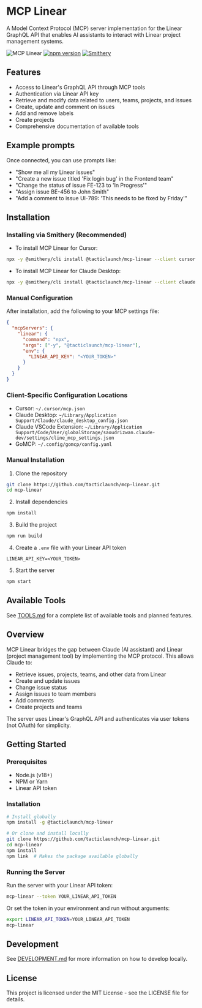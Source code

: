 # MCP Linear

A Model Context Protocol (MCP) server implementation for the Linear GraphQL API that enables AI assistants to interact with Linear project management systems.

![MCP Linear](https://img.shields.io/badge/MCP-Linear-blue)
[![npm version](https://img.shields.io/npm/v/@tacticlaunch/mcp-linear.svg)](https://www.npmjs.com/package/@tacticlaunch/mcp-linear)
[![Smithery](https://img.shields.io/badge/Smithery-Compatible-brightgreen)](https://smithery.ai/server/@emmett-deen/mcp-linear)

## Features

- Access to Linear's GraphQL API through MCP tools
- Authentication via Linear API key
- Retrieve and modify data related to users, teams, projects, and issues
- Create, update and comment on issues
- Add and remove labels
- Create projects
- Comprehensive documentation of available tools

## Example prompts

Once connected, you can use prompts like:

- "Show me all my Linear issues"
- "Create a new issue titled 'Fix login bug' in the Frontend team"
- "Change the status of issue FE-123 to 'In Progress'"
- "Assign issue BE-456 to John Smith"
- "Add a comment to issue UI-789: 'This needs to be fixed by Friday'"

## Installation

### Installing via Smithery (Recommended)

- To install MCP Linear for Cursor:

```bash
npx -y @smithery/cli install @tacticlaunch/mcp-linear --client cursor
```

- To install MCP Linear for Claude Desktop:

```bash
npx -y @smithery/cli install @tacticlaunch/mcp-linear --client claude
```

### Manual Configuration

After installation, add the following to your MCP settings file:

```json
{
  "mcpServers": {
    "linear": {
      "command": "npx",
      "args": ["-y", "@tacticlaunch/mcp-linear"],
      "env": {
        "LINEAR_API_KEY": "<YOUR_TOKEN>"
      }
    }
  }
}
```

### Client-Specific Configuration Locations

- Cursor: `~/.cursor/mcp.json`
- Claude Desktop: `~/Library/Application Support/Claude/claude_desktop_config.json`
- Claude VSCode Extension: `~/Library/Application Support/Code/User/globalStorage/saoudrizwan.claude-dev/settings/cline_mcp_settings.json`
- GoMCP: `~/.config/gomcp/config.yaml`

### Manual Installation

1. Clone the repository

```bash
git clone https://github.com/tacticlaunch/mcp-linear.git
cd mcp-linear
```

2. Install dependencies

```bash
npm install
```

3. Build the project

```bash
npm run build
```

4. Create a `.env` file with your Linear API token

```
LINEAR_API_KEY=<YOUR_TOKEN>
```

5. Start the server

```bash
npm start
```

## Available Tools

See [TOOLS.md](TOOLS.md) for a complete list of available tools and planned features.

## Overview

MCP Linear bridges the gap between Claude (AI assistant) and Linear (project management tool) by implementing the MCP protocol. This allows Claude to:

- Retrieve issues, projects, teams, and other data from Linear
- Create and update issues
- Change issue status
- Assign issues to team members
- Add comments
- Create projects and teams

The server uses Linear's GraphQL API and authenticates via user tokens (not OAuth) for simplicity.

## Getting Started

### Prerequisites

- Node.js (v18+)
- NPM or Yarn
- Linear API token

### Installation

```bash
# Install globally
npm install -g @tacticlaunch/mcp-linear

# Or clone and install locally
git clone https://github.com/tacticlaunch/mcp-linear.git
cd mcp-linear
npm install
npm link  # Makes the package available globally
```

### Running the Server

Run the server with your Linear API token:

```bash
mcp-linear --token YOUR_LINEAR_API_TOKEN
```

Or set the token in your environment and run without arguments:

```bash
export LINEAR_API_TOKEN=YOUR_LINEAR_API_TOKEN
mcp-linear
```

## Development

See [DEVELOPMENT.md](DEVELOPMENT.md) for more information on how to develop locally.

## License

This project is licensed under the MIT License - see the LICENSE file for details.
